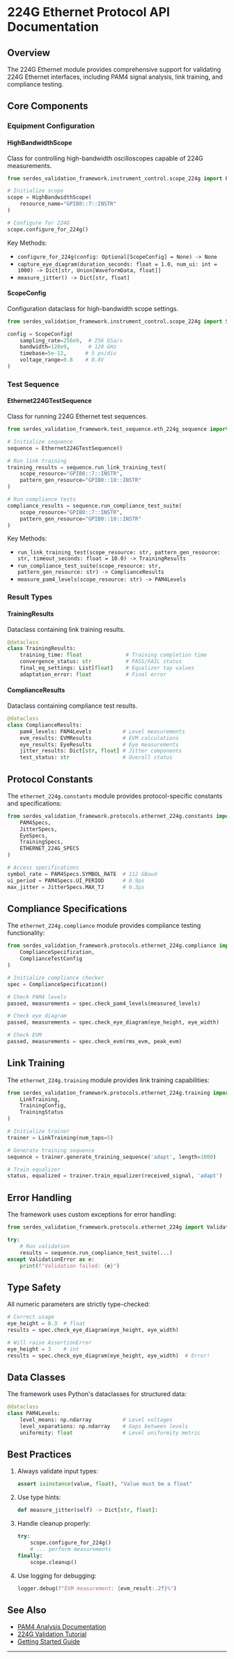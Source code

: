 # 224G Ethernet Protocol API Documentation

## Overview

The 224G Ethernet module provides comprehensive support for validating 224G Ethernet interfaces, including PAM4 signal analysis, link training, and compliance testing.

## Core Components

### Equipment Configuration

#### HighBandwidthScope

Class for controlling high-bandwidth oscilloscopes capable of 224G measurements.

```python
from serdes_validation_framework.instrument_control.scope_224g import HighBandwidthScope

# Initialize scope
scope = HighBandwidthScope(
    resource_name="GPIB0::7::INSTR"
)

# Configure for 224G
scope.configure_for_224g()
```

Key Methods:
- `configure_for_224g(config: Optional[ScopeConfig] = None) -> None`
- `capture_eye_diagram(duration_seconds: float = 1.0, num_ui: int = 1000) -> Dict[str, Union[WaveformData, float]]`
- `measure_jitter() -> Dict[str, float]`

#### ScopeConfig

Configuration dataclass for high-bandwidth scope settings.

```python
from serdes_validation_framework.instrument_control.scope_224g import ScopeConfig

config = ScopeConfig(
    sampling_rate=256e9,  # 256 GSa/s
    bandwidth=120e9,      # 120 GHz
    timebase=5e-12,      # 5 ps/div
    voltage_range=0.8    # 0.8V
)
```

### Test Sequence

#### Ethernet224GTestSequence

Class for running 224G Ethernet test sequences.

```python
from serdes_validation_framework.test_sequence.eth_224g_sequence import Ethernet224GTestSequence

# Initialize sequence
sequence = Ethernet224GTestSequence()

# Run link training
training_results = sequence.run_link_training_test(
    scope_resource="GPIB0::7::INSTR",
    pattern_gen_resource="GPIB0::10::INSTR"
)

# Run compliance tests
compliance_results = sequence.run_compliance_test_suite(
    scope_resource="GPIB0::7::INSTR",
    pattern_gen_resource="GPIB0::10::INSTR"
)
```

Key Methods:
- `run_link_training_test(scope_resource: str, pattern_gen_resource: str, timeout_seconds: float = 10.0) -> TrainingResults`
- `run_compliance_test_suite(scope_resource: str, pattern_gen_resource: str) -> ComplianceResults`
- `measure_pam4_levels(scope_resource: str) -> PAM4Levels`

### Result Types

#### TrainingResults

Dataclass containing link training results.

```python
@dataclass
class TrainingResults:
    training_time: float              # Training completion time
    convergence_status: str           # PASS/FAIL status
    final_eq_settings: List[float]    # Equalizer tap values
    adaptation_error: float           # Final error
```

#### ComplianceResults

Dataclass containing compliance test results.

```python
@dataclass
class ComplianceResults:
    pam4_levels: PAM4Levels          # Level measurements
    evm_results: EVMResults          # EVM calculations
    eye_results: EyeResults          # Eye measurements
    jitter_results: Dict[str, float] # Jitter components
    test_status: str                 # Overall status
```

## Protocol Constants

The `ethernet_224g.constants` module provides protocol-specific constants and specifications:

```python
from serdes_validation_framework.protocols.ethernet_224g.constants import (
    PAM4Specs,
    JitterSpecs,
    EyeSpecs,
    TrainingSpecs,
    ETHERNET_224G_SPECS
)

# Access specifications
symbol_rate = PAM4Specs.SYMBOL_RATE  # 112 GBaud
ui_period = PAM4Specs.UI_PERIOD      # 8.9ps
max_jitter = JitterSpecs.MAX_TJ      # 0.3ps
```

## Compliance Specifications

The `ethernet_224g.compliance` module provides compliance testing functionality:

```python
from serdes_validation_framework.protocols.ethernet_224g.compliance import (
    ComplianceSpecification,
    ComplianceTestConfig
)

# Initialize compliance checker
spec = ComplianceSpecification()

# Check PAM4 levels
passed, measurements = spec.check_pam4_levels(measured_levels)

# Check eye diagram
passed, measurements = spec.check_eye_diagram(eye_height, eye_width)

# Check EVM
passed, measurements = spec.check_evm(rms_evm, peak_evm)
```

## Link Training

The `ethernet_224g.training` module provides link training capabilities:

```python
from serdes_validation_framework.protocols.ethernet_224g.training import (
    LinkTraining,
    TrainingConfig,
    TrainingStatus
)

# Initialize trainer
trainer = LinkTraining(num_taps=5)

# Generate training sequence
sequence = trainer.generate_training_sequence('adapt', length=1000)

# Train equalizer
status, equalized = trainer.train_equalizer(received_signal, 'adapt')
```

## Error Handling

The framework uses custom exceptions for error handling:

```python
from serdes_validation_framework.protocols.ethernet_224g import ValidationError

try:
    # Run validation
    results = sequence.run_compliance_test_suite(...)
except ValidationError as e:
    print(f"Validation failed: {e}")
```

## Type Safety

All numeric parameters are strictly type-checked:

```python
# Correct usage
eye_height = 0.3  # float
results = spec.check_eye_diagram(eye_height, eye_width)

# Will raise AssertionError
eye_height = 3    # int
results = spec.check_eye_diagram(eye_height, eye_width)  # Error!
```

## Data Classes

The framework uses Python's dataclasses for structured data:

```python
@dataclass
class PAM4Levels:
    level_means: np.ndarray          # Level voltages
    level_separations: np.ndarray    # Gaps between levels
    uniformity: float                # Level uniformity metric
```

## Best Practices

1. Always validate input types:
   ```python
   assert isinstance(value, float), "Value must be a float"
   ```

2. Use type hints:
   ```python
   def measure_jitter(self) -> Dict[str, float]:
   ```

3. Handle cleanup properly:
   ```python
   try:
       scope.configure_for_224g()
       # ... perform measurements
   finally:
       scope.cleanup()
   ```

4. Use logging for debugging:
   ```python
   logger.debug(f"EVM measurement: {evm_result:.2f}%")
   ```

## See Also

- [PAM4 Analysis Documentation](pam4_analysis.md)
- [224G Validation Tutorial](../tutorials/224g_validation.md)
- [Getting Started Guide](../tutorials/getting_started.md)

---